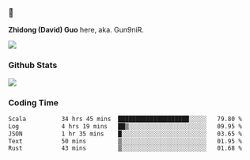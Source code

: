 ### 👋 

**Zhidong (David) Guo** here, aka. Gun9niR.

![](https://komarev.com/ghpvc/?username=Gun9niR&label=Total+Views)

### Github Stats

<img src="https://github-readme-stats.vercel.app/api?username=Gun9niR&count_private=true&show_icons=true&theme=vue-dark&hide_title=true">

### Coding Time

<!--START_SECTION:waka-->

```txt
Scala          34 hrs 45 mins  ████████████████████░░░░░   79.80 %
Log            4 hrs 19 mins   ██▒░░░░░░░░░░░░░░░░░░░░░░   09.95 %
JSON           1 hr 35 mins    █░░░░░░░░░░░░░░░░░░░░░░░░   03.65 %
Text           50 mins         ▒░░░░░░░░░░░░░░░░░░░░░░░░   01.95 %
Rust           43 mins         ▒░░░░░░░░░░░░░░░░░░░░░░░░   01.68 %
```

<!--END_SECTION:waka-->
